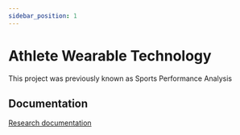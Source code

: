 ```yaml
---
sidebar_position: 1
---
```


# Athlete Wearable Technology

This project was previously known as Sports Performance Analysis

## Documentation

[Research documentation](./research/index.md)

